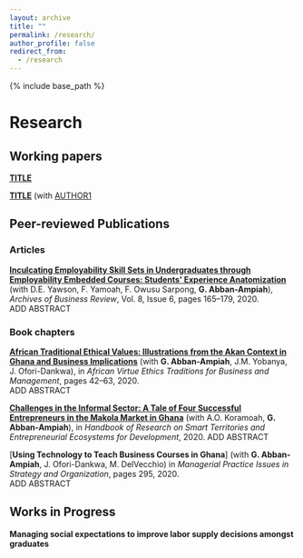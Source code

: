 ```yaml
---
layout: archive
title: ""
permalink: /research/
author_profile: false
redirect_from:
  - /research
---
```


{% include base_path %}

# Research

## Working papers

[**TITLE**](/files/paper1.pdf) <br/> 

[**TITLE**](/files/paper2.pdf) (with [AUTHOR1](URL1) <br/> 

## Peer-reviewed Publications

### Articles
[**Inculcating Employability Skill Sets in Undergraduates through Employability Embedded Courses: Students' Experience Anatomization**](/files/paper.pdf) (with D.E. Yawson, F. Yamoah, F. Owusu Sarpong, **G. Abban-Ampiah**), *Archives of Business Review*, Vol. 8, Issue 6, pages 165–179, 2020.  
ADD ABSTRACT

### Book chapters

[**African Traditional Ethical Values: Illustrations from the Akan Context in Ghana and Business Implications**](/files/ppaper1.pdf) (with **G. Abban-Ampiah**, J.M. Yobanya, J. Ofori-Dankwa), in *African Virtue Ethics Traditions for Business and Management*, pages 42–63, 2020.  
ADD ABSTRACT

[**Challenges in the Informal Sector: A Tale of Four Successful Entrepreneurs in the Makola Market in Ghana**](/files/ppaper1.pdf) (with A.O. Koramoah, **G. Abban-Ampiah**), in *Handbook of Research on Smart Territories and Entrepreneurial Ecosystems for Development*, 2020. 
ADD ABSTRACT 

[**Using Technology to Teach Business Courses in Ghana**] (with **G. Abban-Ampiah**, J. Ofori-Dankwa, M. DelVecchio) in *Managerial Practice Issues in Strategy and Organization*, pages 295, 2020.  
ADD ABSTRACT

## Works in Progress

**Managing social expectations to improve labor supply decisions amongst graduates** 

